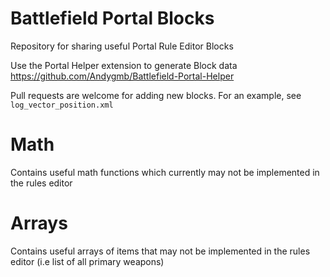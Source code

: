 # Battlefield Portal Blocks
Repository for sharing useful Portal Rule Editor Blocks 

Use the Portal Helper extension to generate Block data https://github.com/Andygmb/Battlefield-Portal-Helper

Pull requests are welcome for adding new blocks. For an example, see `log_vector_position.xml`


# Math

Contains useful math functions which currently may not be implemented in the rules editor

# Arrays

Contains useful arrays of items that may not be implemented in the rules editor (i.e list of all primary weapons)